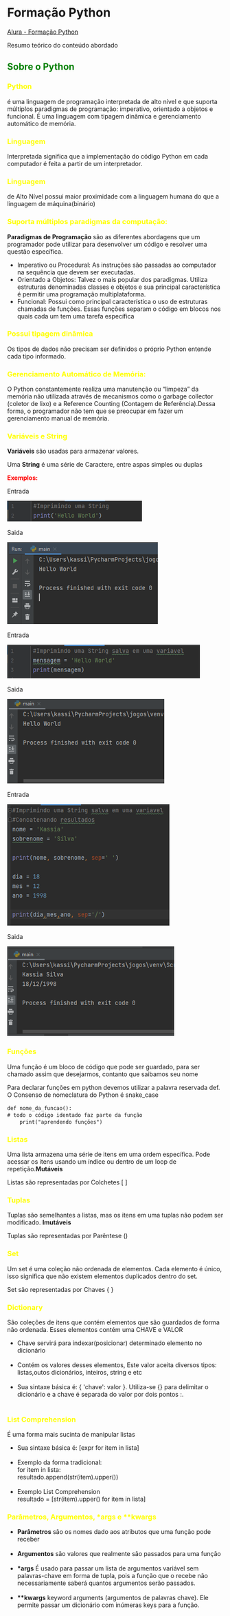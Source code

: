 # Formação Python

<p> <a href="https://cursos.alura.com.br/formacao-Python-linguagem">Alura - Formação Python</a></p>

<p>Resumo teórico do conteúdo abordado</p>

<h2 style="color:green;"> Sobre o Python</h2> </p>
<p> <h3 style="color:yellow;">Python</h3> é uma linguagem de programação interpretada de alto nível e que suporta múltiplos paradigmas de programação: imperativo, orientado a objetos e funcional. É uma linguagem com tipagem dinâmica e gerenciamento automático de memória.</p>
<p> <h3 style="color:yellow;">Linguagem</h3> Interpretada significa que a implementação do código Python em cada computador é feita a partir de um interpretador.</p>
<p> <h3 style="color:yellow;">Linguagem</h3> de Alto Nível possui maior proximidade com a linguagem humana do que a linguagem de máquina(binário)  </p>
<p>	<h3 style="color:yellow;">Suporta múltiplos paradigmas da computação:</h3>

<p><b>Paradigmas de Programação</b> são as diferentes abordagens que um programador pode utilizar para desenvolver um código e resolver uma questão específica.

<ul>
       <li>Imperativo ou Procedural: As instruções são passadas ao computador na sequência que devem ser executadas.</li>
       <li>Orientado a Objetos: Talvez o mais popular dos paradigmas. Utiliza estruturas denominadas classes e objetos e sua principal característica é permitir uma programação multiplataforma.</li>
       <li>Funcional: Possui como principal característica o uso de estruturas chamadas de funções. Essas funções separam o código em blocos nos quais cada um tem uma tarefa específica</li>
</ul>
<p> <h3 style="color:yellow;">Possui tipagem dinâmica </h3>
<p> Os tipos de dados não precisam ser definidos o próprio Python entende cada tipo informado.

<p> <h3 style="color:yellow;">Gerenciamento Automático de Memória:</h3>
<p> O Python constantemente realiza uma manutenção ou “limpeza” da memória não utilizada através de mecanismos como o garbage collector (coletor de lixo) e a Reference Counting (Contagem de Referência).Dessa forma, o programador não tem que se preocupar em fazer um gerenciamento manual de memória.

<p> <h3 style="color:yellow;"> Variáveis e String </h3>
<p> <b>Variáveis</b> são usadas para armazenar valores. 
<p> Uma <b>String</b> é uma série de Caractere, entre aspas simples ou duplas

<p><b style="color:red;">Exemplos:</b></p>
<p> Entrada </p>

![img_1.png](img/img_1.png)

<p> Saida </p>

![img_2.png](img/img_2.png)

<p> Entrada </p>

![img_3.png](img/img_3.png)

<p> Saida </p>

![img_4.png](img/img_4.png)

<p> Entrada </p>

![img_5.png](img/img_5.png)

<p> Saida </p>

![img_6.png](img/img_6.png)

<p> <h3 style="color:yellow;"> Funções </h3> <p> </p>
Uma função é um bloco de código que pode ser guardado, para ser chamado assim que desejarmos, contanto que saibamos seu nome
<P> Para declarar funções em python devemos utilizar a palavra reservada def.
        O Consenso de nomeclatura do Python é snake_case
	
    def nome_da_funcao():
    # todo o código identado faz parte da função
        print("aprendendo funções")

<p><h3 style="color:yellow;">Listas</h3></p>

<p>Uma lista armazena uma série de itens em uma ordem específica.
Pode acessar os itens usando um índice ou dentro de um loop de repetição.<b>Mutáveis</b>
        <p>Listas são representadas por Colchetes [ ] </p>

<p><h3 style="color:yellow;">Tuplas</h3></p>
<p>Tuplas são semelhantes a listas, mas os itens em uma tuplas não podem ser
modificado. <b>Imutáveis</b>
<p>Tuplas são representadas por Parêntese () </p>

<p><h3 style="color:yellow;">Set</h3></p>
<p>Um set é uma coleção não ordenada de elementos. Cada elemento é único, isso significa que não existem elementos duplicados dentro do set.
<p>Set são representadas por Chaves { } </p>

<p><h3 style="color:yellow;">Dictionary</h3></p>
<p> São coleções de itens que contém elementos que são guardados de forma não ordenada.
    Esses elementos contém uma CHAVE e VALOR
<ul>
       <li> Chave servirá para indexar(posicionar) determinado elemento no dicionário</li><br>
       <li> Contém os valores desses elementos, Este valor aceita diversos tipos: listas,outos dicionários, inteiros, string e etc</li><br>
       <li>Sua sintaxe básica é: { 'chave': valor }. Utiliza-se {} para delimitar o dicionário e a chave é separada do valor por dois pontos :. </li><br>
</ul>


<p><h3 style="color:yellow;">List Comprehension</h3></p>
<p> É uma forma mais sucinta de manipular listas </p>
<ul>
       <li>Sua sintaxe básica é: [expr for item in lista]</li><br>
       <li>Exemplo da forma tradicional:<br>
         for item in lista:<br>
         resultado.append(str(item).upper()) </li><br>
       <li>Exemplo List Comprehension<br>
         resultado = [str(item).upper() for item in lista]
</li>
</ul>

<p><h3 style="color:yellow;"> Parâmetros, Argumentos, *args e **kwargs</h3></p>

<ul>
       <li><b>Parâmetros</b> são os nomes dado aos atributos que uma função pode receber</li><br>
       <li><b>Argumentos</b> são valores que realmente são passados para uma função</li><br>
       <li><b>*args</b> É usado para passar um lista de argumentos variável sem palavras-chave em forma de tupla, pois a função que o recebe não necessariamente saberá quantos argumentos serão passados. </li><br>
       <li><b>**kwargs</b> keyword arguments (argumentos de palavras chave). Ele permite passar um dicionário com inúmeras keys para a função.</li>
</ul>